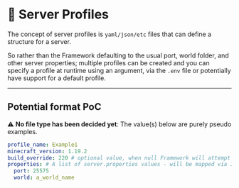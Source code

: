 # 🪪 Server Profiles

The concept of server profiles is `yaml/json/etc` files that can define a structure for a server.

So rather than the Framework defaulting to the usual port, world folder, and other server properties; multiple profiles can be created and you can specify a profile at runtime using an argument, via the `.env` file or potentially have support for a default profile.

---

## Potential format PoC
⚠️ **No file type has been decided yet**: The value(s) below are purely pseudo examples.

```yaml
profile_name: Example1
minecraft_version: 1.19.2
build_override: 220 # optional value, when null Framework will attempt to use the latest version
properties: # A list of server.properties values - will be mapped via Interface
  port: 25575
  world: a_world_name
```
